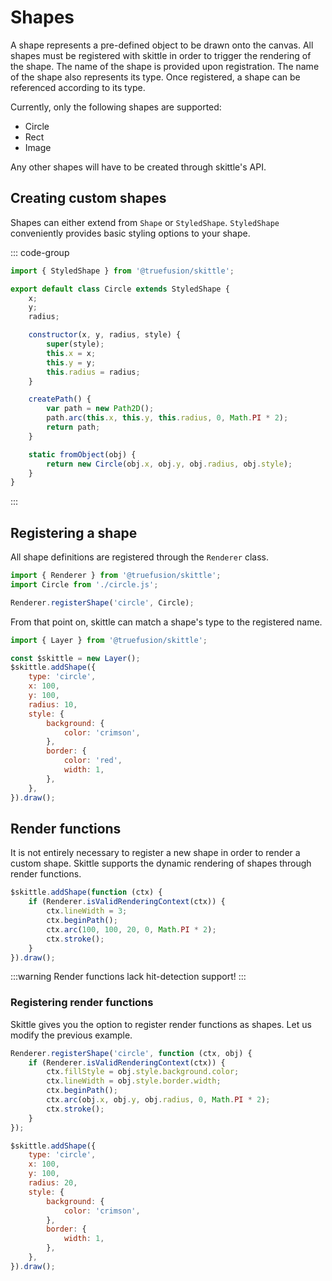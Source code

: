 # Shapes

A shape represents a pre-defined object to be drawn onto the canvas.
All shapes must be registered with skittle in order to trigger the rendering of the shape.
The name of the shape is provided upon registration.
The name of the shape also represents its type.
Once registered, a shape can be referenced according to its type.

Currently, only the following shapes are supported:
 - Circle
 - Rect
 - Image

Any other shapes will have to be created through skittle's API.

## Creating custom shapes

Shapes can either extend from `Shape` or `StyledShape`.
`StyledShape` conveniently provides basic styling options to your shape.

::: code-group
```js [circle.js]
import { StyledShape } from '@truefusion/skittle';

export default class Circle extends StyledShape {
	x;
	y;
	radius;

	constructor(x, y, radius, style) {
		super(style);
		this.x = x;
		this.y = y;
		this.radius = radius;
	}

	createPath() {
		var path = new Path2D();
		path.arc(this.x, this.y, this.radius, 0, Math.PI * 2);
		return path;
	}

	static fromObject(obj) {
		return new Circle(obj.x, obj.y, obj.radius, obj.style);
	}
}
```
:::

## Registering a shape

All shape definitions are registered through the `Renderer` class.

```js
import { Renderer } from '@truefusion/skittle';
import Circle from './circle.js';

Renderer.registerShape('circle', Circle);
```

From that point on, skittle can match a shape's type to the registered name.

```js
import { Layer } from '@truefusion/skittle';

const $skittle = new Layer();
$skittle.addShape({
	type: 'circle',
	x: 100,
	y: 100,
	radius: 10,
	style: {
		background: {
			color: 'crimson',
		},
		border: {
			color: 'red',
			width: 1,
		},
	},
}).draw();
```

## Render functions

It is not entirely necessary to register a new shape in order to render a custom shape.
Skittle supports the dynamic rendering of shapes through render functions.

```js
$skittle.addShape(function (ctx) {
	if (Renderer.isValidRenderingContext(ctx)) {
		ctx.lineWidth = 3;
		ctx.beginPath();
		ctx.arc(100, 100, 20, 0, Math.PI * 2);
		ctx.stroke();
	}
}).draw();
```

:::warning
Render functions lack hit-detection support!
:::

### Registering render functions

Skittle gives you the option to register render functions as shapes.
Let us modify the previous example.

```js
Renderer.registerShape('circle', function (ctx, obj) {
	if (Renderer.isValidRenderingContext(ctx)) {
		ctx.fillStyle = obj.style.background.color;
		ctx.lineWidth = obj.style.border.width;
		ctx.beginPath();
		ctx.arc(obj.x, obj.y, obj.radius, 0, Math.PI * 2);
		ctx.stroke();
	}
});

$skittle.addShape({
	type: 'circle',
	x: 100,
	y: 100,
	radius: 20,
	style: {
		background: {
			color: 'crimson',
		},
		border: {
			width: 1,
		},
	},
}).draw();
```